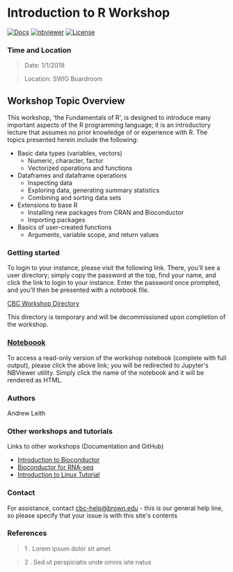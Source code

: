 # Introduction to R Workshop


[![Docs](https://img.shields.io/badge/docs-stable-blue.svg?style=flat-square)](https://compbiocore.github.io/cbc-workshop-tester)
[![nbviewer](https://img.shields.io/badge/jupyter_notebooks-nbviewer-purple.svg?style=flat-square)](http://nbviewer.jupyter.org/github/compbiocore/cbc-workshop-tester/tree/master/docs/src/notebooks)
[![License](https://img.shields.io/aur/license/yaourt.svg)](https://raw.githubusercontent.com/compbiocore/cbc-workshop-tester/master/LICENSE)

### Time and Location

> Date: 1/1/2018

> Location: SWIG Boardroom

## Workshop Topic Overview

This workshop, 'the Fundamentals of R', is designed to introduce many important aspects of the R programming language; it is an introductory lecture that assumes no prior knowledge of or experience with R.  The topics presented herein include the following:

* Basic data types (variables, vectors)
    * Numeric, character, factor
    * Vectorized operations and functions
* Dataframes and dataframe operations
    * Inspecting data
    * Exploring data, generating summary statistics
    * Combining and sorting data sets
* Extensions to base R
    * Installing new packages from CRAN and Bioconductor
    * Importing packages
* Basics of user-created functions
    * Arguments, variable scope, and return values


### Getting started

To login to your instance, please visit the following link.  There, you'll see a user directory; simply copy the password at the top, find your name, and click the link to login to your instance.  Enter the password once prompted, and you'll then be presented with a notebook file.

[CBC Workshop Directory](https://compbiocore.github.io/cbc-workshop-directory/html/index.html)

This directory is temporary and will be decommissioned upon completion of the workshop.

### [Noteboook](http://nbviewer.jupyter.org/github/compbiocore/cbc-workshop-tester/tree/master/docs/src/notebooks)

To access a read-only version of the workshop notebook (complete with full output), please click the above link; you will be redirected to Jupyter's NBViewer utility.  Simply click the name of the notebook and it will be rendered as HTML.

### Authors

Andrew Leith

### Other workshops and tutorials

Links to other workshops (Documentation and GitHub)  

- [Introduction to Bioconductor](https://compbiocore.github.io/bioconductor-workshop-1/)  
- [Bioconductor for RNA-seq](https://compbiocore.github.io/bioconductor-workshop-2/html/index.html)  
- [Introduction to Linux Tutorial](https://compbiocore.github.io/cbc-linux-tutorial/html/index.html)

### Contact

For assistance, contact cbc-help@brown.edu - this is our general help line, so please specify that your issue is with this site's contents

###  References  

> 1 .  Lorem ipsum dolor sit amet

> 2 .  Sed ut perspiciatis unde omnis iste natus